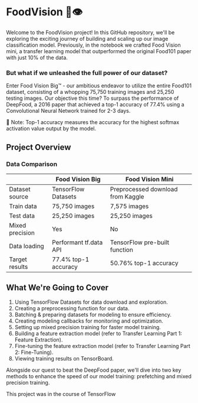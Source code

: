 # FoodVision 🍔👁️
Welcome to the FoodVision project! In this GitHub repository, we'll be exploring the exciting journey of building and scaling up our image classification model. Previously, in the notebook we crafted Food Vision mini, a transfer learning model that outperformed the original Food101 paper with just 10% of the data.

### But what if we unleashed the full power of our dataset?

Enter Food Vision Big™ - our ambitious endeavor to utilize the entire Food101 dataset, consisting of a whopping 75,750 training images and 25,250 testing images. Our objective this time? To surpass the performance of DeepFood, a 2016 paper that achieved a top-1 accuracy of 77.4% using a Convolutional Neural Network trained for 2-3 days.

🔑 Note: Top-1 accuracy measures the accuracy for the highest softmax activation value output by the model.

## Project Overview

### Data Comparison
|                | Food Vision Big            | Food Vision Mini                |
|----------------|---------------------------|---------------------------------|
| Dataset source | TensorFlow Datasets        | Preprocessed download from Kaggle|
| Train data      | 75,750 images             | 7,575 images                    |
| Test data       | 25,250 images             | 25,250 images                   |
| Mixed precision | Yes                       | No                              |
| Data loading    | Performant tf.data API    | TensorFlow pre-built function   |
| Target results  | 77.4% top-1 accuracy      | 50.76% top-1 accuracy           |

## What We're Going to Cover
1. Using TensorFlow Datasets for data download and exploration.
2. Creating a preprocessing function for our data.
3. Batching & preparing datasets for modeling to ensure efficiency.
4. Creating modeling callbacks for monitoring and optimization.
5. Setting up mixed precision training for faster model training.
6. Building a feature extraction model (refer to Transfer Learning Part 1: Feature Extraction).
7. Fine-tuning the feature extraction model (refer to Transfer Learning Part 2: Fine-Tuning).
8. Viewing training results on TensorBoard.
   
Alongside our quest to beat the DeepFood paper, we'll dive into two key methods to enhance the speed of our model training: prefetching and mixed precision training.

This project was in the course of TensorFlow


